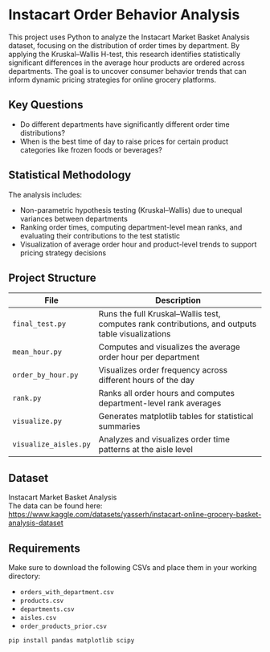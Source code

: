# Instacart Order Behavior Analysis

This project uses Python to analyze the Instacart Market Basket Analysis dataset, focusing on the distribution of order times by department. By applying the Kruskal–Wallis H-test, this research identifies statistically significant differences in the average hour products are ordered across departments. The goal is to uncover consumer behavior trends that can inform dynamic pricing strategies for online grocery platforms.

## Key Questions

- Do different departments have significantly different order time distributions?
- When is the best time of day to raise prices for certain product categories like frozen foods or beverages?

## Statistical Methodology

The analysis includes:
- Non-parametric hypothesis testing (Kruskal–Wallis) due to unequal variances between departments
- Ranking order times, computing department-level mean ranks, and evaluating their contributions to the test statistic
- Visualization of average order hour and product-level trends to support pricing strategy decisions

## Project Structure

| File                  | Description                                                                 |
|-----------------------|-----------------------------------------------------------------------------|
| `final_test.py`       | Runs the full Kruskal–Wallis test, computes rank contributions, and outputs table visualizations |
| `mean_hour.py`        | Computes and visualizes the average order hour per department               |
| `order_by_hour.py`    | Visualizes order frequency across different hours of the day                |
| `rank.py`             | Ranks all order hours and computes department-level rank averages           |
| `visualize.py`        | Generates matplotlib tables for statistical summaries                       |
| `visualize_aisles.py` | Analyzes and visualizes order time patterns at the aisle level              |

## Dataset

Instacart Market Basket Analysis  
The data can be found here: https://www.kaggle.com/datasets/yasserh/instacart-online-grocery-basket-analysis-dataset
## Requirements

Make sure to download the following CSVs and place them in your working directory:

- `orders_with_department.csv`
- `products.csv`
- `departments.csv`
- `aisles.csv`
- `order_products_prior.csv`

```bash
pip install pandas matplotlib scipy
